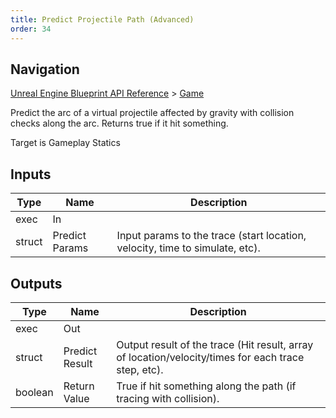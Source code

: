 ```yaml
---
title: Predict Projectile Path (Advanced)
order: 34
---
```

## Navigation

[Unreal Engine Blueprint API Reference](https://dev.epicgames.com/documentation/en-us/unreal-engine/BlueprintAPI) > [Game](https://dev.epicgames.com/documentation/en-us/unreal-engine/BlueprintAPI/Game)

Predict the arc of a virtual projectile affected by gravity with collision checks along the arc.
Returns true if it hit something.

Target is Gameplay Statics

## Inputs

| Type | Name | Description |
| --- | --- | --- |
| exec | In |  |
| struct | Predict Params | Input params to the trace (start location, velocity, time to simulate, etc). |

## Outputs

| Type | Name | Description |
| --- | --- | --- |
| exec | Out |  |
| struct | Predict Result | Output result of the trace (Hit result, array of location/velocity/times for each trace step, etc). |
| boolean | Return Value | True if hit something along the path (if tracing with collision). |

